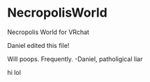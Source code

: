 # NecropolisWorld
Necropolis World for VRchat


Daniel edited this file!

Will poops. Frequently.
  -Daniel, patholigical liar

  hi lol